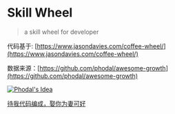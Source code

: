 # Skill Wheel

> a skill wheel for developer

代码基于: [https://www.jasondavies.com/coffee-wheel/](https://www.jasondavies.com/coffee-wheel/)

数据来源：[https://github.com/phodal/awesome-growth](https://github.com/phodal/awesome-growth)



[![Phodal's Idea](http://brand.phodal.com/shields/idea-small.svg)](http://ideas.phodal.com/)

[待我代码编成，娶你为妻可好](http://www.xuntayizhan.com/blog/ji-ke-ai-qing-zhi-er-shi-dai-wo-dai-ma-bian-cheng-qu-ni-wei-qi-ke-hao-wan/)